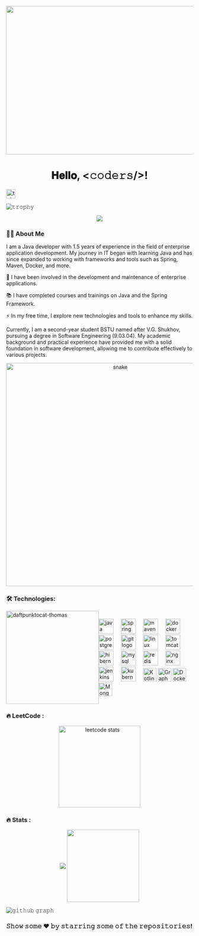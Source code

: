 <br clear="both">
<div align="center">
    <img height="400" width="800"
         src="https://gifs.obs.ru-moscow-1.hc.sbercloud.ru/4f47e4813aa2aebbe240a2e9fc56d365d48df23394574129f1bbe230e54827cc.gif"/>
</div>
<h1 align="center">𝐇𝐞𝐥𝐥𝐨, &lt;𝚌𝚘𝚍𝚎𝚛𝚜/&gt;!</h1>
 <a href="https://t.me/BodyaPryadko" target="_blank"> <img
        src="https://img.shields.io/static/v1?message=Telegram&logo=telegram&label=&color=2CA5E0&logoColor=white&labelColor=&style=for-the-badge"
        height="25" alt="telegram logo"/> </a>
</div>

![𝚝𝚛𝚘𝚙𝚑𝚢](https://github-profile-trophy.vercel.app/?username=BogdanPryadko4853&column=10&margin-w=15&margin-h=15&no-bg=true&no-frame=true&theme=juicyfresh)


<div align="center">
    <img src="https://visitor-badge.laobi.icu/badge?page_id=filimonovalexey.filimonovalexey&"/>
</div>
<h3 align="left">👩‍💻 About Me</h3>
<p align="left">
I am a Java developer with 1.5 years of experience in the field of enterprise application development. My journey in IT began with learning Java and has since expanded to working with frameworks and tools such as Spring, Maven, Docker, and more.

🔭 I have been involved in the development and maintenance of enterprise applications.

📚 I have completed courses and trainings on Java and the Spring Framework.

⚡ In my free time, I explore new technologies and tools to enhance my skills.

Currently, I am a second-year student BSTU named after V.G. Shukhov, pursuing a degree in Software Engineering (9.03.04). My academic background and practical experience have provided me with a solid foundation in software development, allowing me to contribute effectively to various projects.
</p>

<p align="center"><img width="600" src="https://media1.tenor.com/m/GfSX-u7VGM4AAAAd/coding.gif" alt="snake"/></p>
<h3 align="left">🛠 Technologies:</h3>

<div style="display: flex; align-items: center;">
<div>
    <img width="250" src="https://octodex.github.com/images/daftpunktocat-thomas.gif" alt="daftpunktocat-thomas"/>
</div>
    <div align="left">  
        <img src="https://cdn.jsdelivr.net/gh/devicons/devicon/icons/java/java-original.svg" height="40" alt="java logo" />
        <img width="12" /> 
        <img src="https://cdn.jsdelivr.net/gh/devicons/devicon/icons/spring/spring-original.svg" height="40" alt="spring logo" /> 
        <img width="12" /> 
        <img src="https://cdn.jsdelivr.net/gh/devicons/devicon/icons/maven/maven-original.svg" height="40" alt="maven logo" /> 
        <img width="12" /> 
        <img src="https://cdn.jsdelivr.net/gh/devicons/devicon/icons/docker/docker-original.svg" height="40" alt="docker logo" /> 
        <img width="12" /> 
        <img src="https://cdn.jsdelivr.net/gh/devicons/devicon/icons/postgresql/postgresql-original.svg" height="40" alt="postgresql logo" /> 
        <img width="12" /> 
        <img src="https://cdn.jsdelivr.net/gh/devicons/devicon/icons/git/git-original.svg" height="40" alt="git logo" /> 
        <img width="12" />
        <img src="https://cdn.jsdelivr.net/gh/devicons/devicon/icons/linux/linux-original.svg" height="40" alt="linux logo" /> 
        <img width="12" /> 
        <img src="https://cdn.jsdelivr.net/gh/devicons/devicon/icons/tomcat/tomcat-original.svg" height="40" alt="tomcat logo" /> 
        <img width="12" />
        <img src="https://cdn.jsdelivr.net/gh/devicons/devicon/icons/hibernate/hibernate-original.svg" height="40" alt="hibernate logo" />
        <img width="12" /> 
        <img src="https://cdn.jsdelivr.net/gh/devicons/devicon/icons/mysql/mysql-original.svg" height="40" alt="mysql logo" /> 
        <img width="12" /> 
        <img src="https://cdn.jsdelivr.net/gh/devicons/devicon/icons/redis/redis-original.svg" height="40" alt="redis logo" /> 
        <img width="12" /> 
        <img src="https://cdn.jsdelivr.net/gh/devicons/devicon/icons/nginx/nginx-original.svg" height="40" alt="nginx logo" /> 
        <img width="12" /> 
        <img src="https://cdn.jsdelivr.net/gh/devicons/devicon/icons/jenkins/jenkins-line.svg" height="40" alt="jenkins logo" /> 
        <img width="12" /> 
        <img src="https://cdn.jsdelivr.net/gh/devicons/devicon/icons/kubernetes/kubernetes-plain.svg" height="40" alt="kubernetes logo" /> 
        <img width="12" /> 
        <a href="https://kotlinlang.org/" target="_blank" rel="noreferrer"><img src="https://raw.githubusercontent.com/danielcranney/readme-generator/main/public/icons/skills/kotlin-colored.svg" width="36" height="36" alt="Kotlin" /></a>
        <a href="https://graphql.org/" target="_blank" rel="noreferrer"><img src="https://raw.githubusercontent.com/danielcranney/readme-generator/main/public/icons/skills/graphql-colored.svg" width="36" height="36" alt="GraphQL" /></a>
        <a href="https://www.docker.com/" target="_blank" rel="noreferrer"><img src="https://raw.githubusercontent.com/danielcranney/readme-generator/main/public/icons/skills/docker-colored.svg" width="36" height="36" alt="Docker" /></a>
        <a href="https://www.mongodb.com/" target="_blank" rel="noreferrer"><img src="https://raw.githubusercontent.com/danielcranney/readme-generator/main/public/icons/skills/mongodb-colored.svg" width="36" height="36" alt="MongoDB" /></a>
    </div>
</div>


<h3 align="left">🔥 LeetCode :</h3>
<div align="center"> <img src="https://leetcard.jacoblin.cool/Bogdan4853" height="220" alt="leetcode stats" /> 
</div>

<h3 align="left">🔥 Stats :</h3>
<p align="center">
    <img align="center" src="https://github-readme-stats.vercel.app/api?username=JayantGoel001&show_icons=true&hide_border=true&title_color=94b4a4&amp&icon_color=FFFFFF&amp&text_color=FFFFFF&amp&bg_color=000000&count_private=true&include_all_commits=true"/>
    <img align="center" height="195px" src="https://github-readme-stats.vercel.app/api/top-langs/?username=BogdanPryadko4853&text_color=FFFFFF&bg_color=000000&title_color=94b4a4&langs_count=15&layout=compact&hide_border=true" />
</p>

![𝚐𝚒𝚝𝚑𝚞𝚋 𝚐𝚛𝚊𝚙𝚑](https://github-readme-activity-graph.vercel.app/graph?username=BogdanPryadko4853&theme=react-dark&hide_border=true&area=true)


### 𝚂𝚑𝚘𝚠 𝚜𝚘𝚖𝚎 ❤️ 𝚋𝚢 𝚜𝚝𝚊𝚛𝚛𝚒𝚗𝚐 𝚜𝚘𝚖𝚎 𝚘𝚏 𝚝𝚑𝚎 𝚛𝚎𝚙𝚘𝚜𝚒𝚝𝚘𝚛𝚒𝚎𝚜!

</div>
